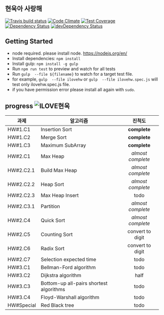 
## 현욱아 사랑해

[![Travis build status](http://img.shields.io/travis/HwangJJung/ilovehw.svg)](https://travis-ci.org/HwangJJung/ilovehw)
[![Code Climate](https://codeclimate.com/github/HwangJJung/ilovehw/badges/gpa.svg)](https://codeclimate.com/github/HwangJJung/ilovehw)
[![Test Coverage](https://codeclimate.com/github/HwangJJung/ilovehw/badges/coverage.svg)](https://codeclimate.com/github/HwangJJung/ilovehw)
[![Dependency Status](https://david-dm.org/HwangJJung/ilovehw.svg)](https://david-dm.org/HwangJJung/ilovehw)
[![devDependency Status](https://david-dm.org/HwangJJung/ilovehw/dev-status.svg)](https://david-dm.org/HwangJJung/ilovehw#info=devDependencies)

## Getting Started
- node required. please install node. https://nodejs.org/en/
- Install dependencies: `npm install`
- Install gulp: `npm install -g gulp`
- Run `npm run test` to preview and watch for all tests
- Run `gulp  --file ${filename}` to watch for a target test file.
- for example, `gulp  --file ilovehw` or `gulp  --file ilovehw.spec.js` will test only ilovehw.spec.js file.
- if you have permission error please install all again with `sudo`.


## progress ![ILOVE현욱](http://progressed.io/bar/38)

| 과제   | 알고리즘 | 진척도 |
| ------------- | ------------- | :-------------: |
| HW#1.C1  | Insertion Sort  | **complete** |
| HW#1.C2  | Merge Sort  | **complete** |
| HW#1.C3  | Maximum SubArray  | **complete** |
| HW#2.C1  | Max Heap  | *almost complete* |
| HW#2.C2.1  | Build Max Heap  | *almost complete* |
| HW#2.C2.2  | Heap Sort  | *almost complete* |
| HW#2.C2.3  | Max Heap Insert  | todo |
| HW#2.C3.1  | Partition  | *almost complete* |
| HW#2.C4 | Quick Sort  | *almost complete* |
| HW#2.C5  | Counting Sort  | convert to digit |
| HW#2.C6  | Radix Sort  | convert to digit |
| HW#2.C7  | Selection expected time  | todo |
| HW#3.C1  |  Bellman-Ford algorithm  | todo |
| HW#3.C2  |  Dijkstra algorithm  | half |
| HW#3.C3  |  Bottom-up all-pairs shortest algorithms  | todo |
| HW#3.C4  | Floyd-Warshall algorithm  | todo |
| HW#Special  | Red Black tree  | todo |
